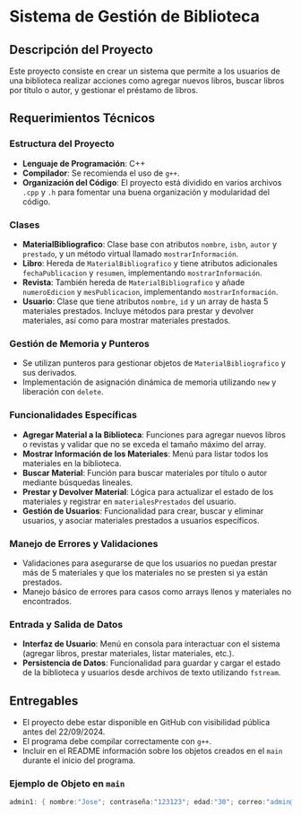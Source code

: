 # Sistema de Gestión de Biblioteca

## Descripción del Proyecto

Este proyecto consiste en crear un sistema que permite a los usuarios de una biblioteca realizar acciones como agregar nuevos libros, buscar libros por título o autor, y gestionar el préstamo de libros.

## Requerimientos Técnicos

### Estructura del Proyecto

- **Lenguaje de Programación**: C++
- **Compilador**: Se recomienda el uso de `g++`.
- **Organización del Código**: El proyecto está dividido en varios archivos `.cpp` y `.h` para fomentar una buena organización y modularidad del código.

### Clases

- **MaterialBibliografico**: Clase base con atributos `nombre`, `isbn`, `autor` y `prestado`, y un método virtual llamado `mostrarInformación`.
- **Libro**: Hereda de `MaterialBibliografico` y tiene atributos adicionales `fechaPublicacion` y `resumen`, implementando `mostrarInformación`.
- **Revista**: También hereda de `MaterialBibliografico` y añade `numeroEdicion` y `mesPublicacion`, implementando `mostrarInformación`.
- **Usuario**: Clase que tiene atributos `nombre`, `id` y un array de hasta 5 materiales prestados. Incluye métodos para prestar y devolver materiales, así como para mostrar materiales prestados.

### Gestión de Memoria y Punteros

- Se utilizan punteros para gestionar objetos de `MaterialBibliografico` y sus derivados.
- Implementación de asignación dinámica de memoria utilizando `new` y liberación con `delete`.

### Funcionalidades Específicas

- **Agregar Material a la Biblioteca**: Funciones para agregar nuevos libros o revistas y validar que no se exceda el tamaño máximo del array.
- **Mostrar Información de los Materiales**: Menú para listar todos los materiales en la biblioteca.
- **Buscar Material**: Función para buscar materiales por título o autor mediante búsquedas lineales.
- **Prestar y Devolver Material**: Lógica para actualizar el estado de los materiales y registrar en `materialesPrestados` del usuario.
- **Gestión de Usuarios**: Funcionalidad para crear, buscar y eliminar usuarios, y asociar materiales prestados a usuarios específicos.

### Manejo de Errores y Validaciones

- Validaciones para asegurarse de que los usuarios no puedan prestar más de 5 materiales y que los materiales no se presten si ya están prestados.
- Manejo básico de errores para casos como arrays llenos y materiales no encontrados.

### Entrada y Salida de Datos

- **Interfaz de Usuario**: Menú en consola para interactuar con el sistema (agregar libros, prestar materiales, listar materiales, etc.).
- **Persistencia de Datos**: Funcionalidad para guardar y cargar el estado de la biblioteca y usuarios desde archivos de texto utilizando `fstream`.

## Entregables

- El proyecto debe estar disponible en GitHub con visibilidad pública antes del 22/09/2024.
- El programa debe compilar correctamente con `g++`.
- Incluir en el README información sobre los objetos creados en el `main` durante el inicio del programa.

### Ejemplo de Objeto en `main`

```cpp
admin1: { nombre:"Jose"; contraseña:"123123"; edad:"30"; correo:"admin@admin.cl"}
